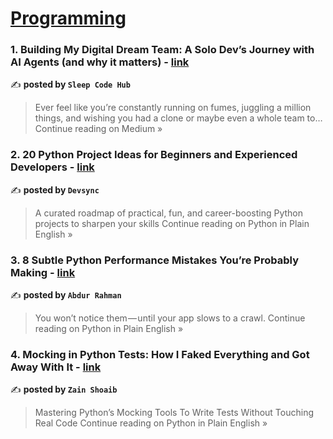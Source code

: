 
<h1><a href=https://medium.com/tag/programming/recommended target="_blank" rel="noopener noreferrer">Programming</a></h1>
<h3>1. Building My Digital Dream Team: A Solo Dev’s Journey with AI Agents (and why it matters) - <a href="https://medium.com/@nandarm.sti/building-my-digital-dream-team-a-solo-devs-journey-with-ai-agents-and-why-it-matters-199e87fedfe0?source=rss------programming-5" target="_blank" rel="noopener noreferrer">link</a></h3>

✍️ **posted by `Sleep Code Hub`**

<blockquote>Ever feel like you’re constantly running on fumes, juggling a million things, and wishing you had a clone or maybe even a whole team to…
Continue reading on Medium »</blockquote>

<h3>2. 20 Python Project Ideas for Beginners and Experienced Developers - <a href="https://python.plainenglish.io/20-python-project-ideas-for-beginners-and-experienced-developers-ae98ae6ed927?source=rss------programming-5" target="_blank" rel="noopener noreferrer">link</a></h3>

✍️ **posted by `Devsync`**

<blockquote>A curated roadmap of practical, fun, and career-boosting Python projects to sharpen your skills
Continue reading on Python in Plain English »</blockquote>

<h3>3. 8 Subtle Python Performance Mistakes You’re Probably Making - <a href="https://python.plainenglish.io/8-subtle-python-performance-mistakes-youre-probably-making-2c8ab3ec8d40?source=rss------programming-5" target="_blank" rel="noopener noreferrer">link</a></h3>

✍️ **posted by `Abdur Rahman`**

<blockquote>You won’t notice them — until your app slows to a crawl.
Continue reading on Python in Plain English »</blockquote>

<h3>4. Mocking in Python Tests: How I Faked Everything and Got Away With It - <a href="https://python.plainenglish.io/mocking-in-python-tests-how-i-faked-everything-and-got-away-with-it-b3f56a1b3db4?source=rss------programming-5" target="_blank" rel="noopener noreferrer">link</a></h3>

✍️ **posted by `Zain Shoaib`**

<blockquote>Mastering Python’s Mocking Tools To Write Tests Without Touching Real Code
Continue reading on Python in Plain English »</blockquote>

